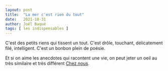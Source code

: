 ```yaml
---
layout: post
title:  "La mer c'est rien du tout"
date:   2021-10-31
author: Joël Baqué
tags: [ les indispensables ]
---
```

C'est des petits riens qui tissent un tout. C'est drôle, touchant, délicatement filé, intelligent. C'est un bonbon plein de poésie.

<!--more-->
Et si on aime les anecdotes qui racontent une vie, on peut jeter un oeil au très similaire et très différent [Chez nous](/livre/chez-nous/).
